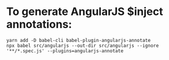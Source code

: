 # To generate AngularJS $inject annotations:

```
yarn add -D babel-cli babel-plugin-angularjs-annotate
npx babel src/angularjs --out-dir src/angularjs --ignore '**/*.spec.js' --plugins=angularjs-annotate
```
